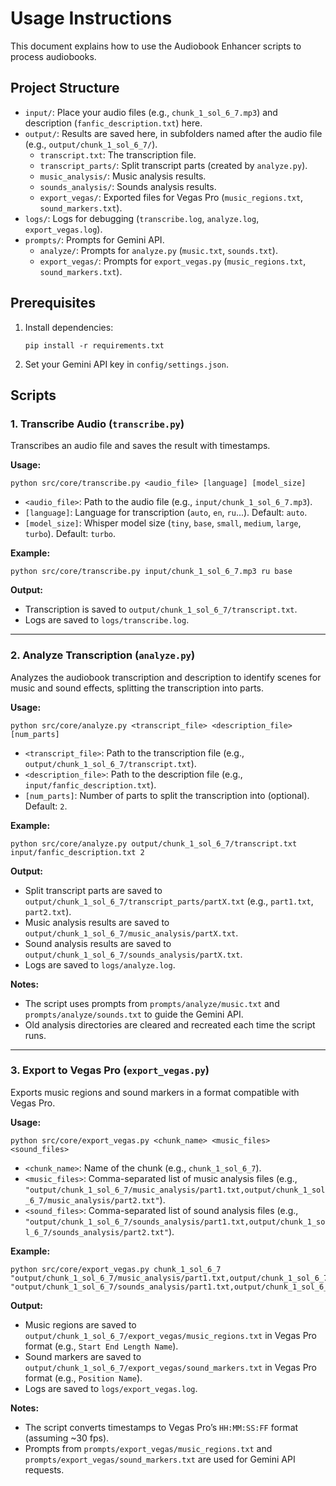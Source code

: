 # Usage Instructions

This document explains how to use the Audiobook Enhancer scripts to process audiobooks.

## Project Structure

- `input/`: Place your audio files (e.g., `chunk_1_sol_6_7.mp3`) and description (`fanfic_description.txt`) here.
- `output/`: Results are saved here, in subfolders named after the audio file (e.g., `output/chunk_1_sol_6_7/`).
  - `transcript.txt`: The transcription file.
  - `transcript_parts/`: Split transcript parts (created by `analyze.py`).
  - `music_analysis/`: Music analysis results.
  - `sounds_analysis/`: Sounds analysis results.
  - `export_vegas/`: Exported files for Vegas Pro (`music_regions.txt`, `sound_markers.txt`).
- `logs/`: Logs for debugging (`transcribe.log`, `analyze.log`, `export_vegas.log`).
- `prompts/`: Prompts for Gemini API.
  - `analyze/`: Prompts for `analyze.py` (`music.txt`, `sounds.txt`).
  - `export_vegas/`: Prompts for `export_vegas.py` (`music_regions.txt`, `sound_markers.txt`).

## Prerequisites

1. Install dependencies:
   ```
   pip install -r requirements.txt
   ```
2. Set your Gemini API key in `config/settings.json`.

## Scripts

### 1. Transcribe Audio (`transcribe.py`)

Transcribes an audio file and saves the result with timestamps.

**Usage:**
```
python src/core/transcribe.py <audio_file> [language] [model_size]
```

- `<audio_file>`: Path to the audio file (e.g., `input/chunk_1_sol_6_7.mp3`).
- `[language]`: Language for transcription (`auto`, `en`, `ru`...). Default: `auto`.
- `[model_size]`: Whisper model size (`tiny`, `base`, `small`, `medium`, `large`, `turbo`). Default: `turbo`.

**Example:**
```
python src/core/transcribe.py input/chunk_1_sol_6_7.mp3 ru base
```

**Output:**
- Transcription is saved to `output/chunk_1_sol_6_7/transcript.txt`.
- Logs are saved to `logs/transcribe.log`.

---

### 2. Analyze Transcription (`analyze.py`)

Analyzes the audiobook transcription and description to identify scenes for music and sound effects, splitting the transcription into parts.

**Usage:**
```
python src/core/analyze.py <transcript_file> <description_file> [num_parts]
```

- `<transcript_file>`: Path to the transcription file (e.g., `output/chunk_1_sol_6_7/transcript.txt`).
- `<description_file>`: Path to the description file (e.g., `input/fanfic_description.txt`).
- `[num_parts]`: Number of parts to split the transcription into (optional). Default: `2`.

**Example:**
```
python src/core/analyze.py output/chunk_1_sol_6_7/transcript.txt input/fanfic_description.txt 2
```

**Output:**
- Split transcript parts are saved to `output/chunk_1_sol_6_7/transcript_parts/partX.txt` (e.g., `part1.txt`, `part2.txt`).
- Music analysis results are saved to `output/chunk_1_sol_6_7/music_analysis/partX.txt`.
- Sound analysis results are saved to `output/chunk_1_sol_6_7/sounds_analysis/partX.txt`.
- Logs are saved to `logs/analyze.log`.

**Notes:**
- The script uses prompts from `prompts/analyze/music.txt` and `prompts/analyze/sounds.txt` to guide the Gemini API.
- Old analysis directories are cleared and recreated each time the script runs.

---

### 3. Export to Vegas Pro (`export_vegas.py`)

Exports music regions and sound markers in a format compatible with Vegas Pro.

**Usage:**
```
python src/core/export_vegas.py <chunk_name> <music_files> <sound_files>
```

- `<chunk_name>`: Name of the chunk (e.g., `chunk_1_sol_6_7`).
- `<music_files>`: Comma-separated list of music analysis files (e.g., `"output/chunk_1_sol_6_7/music_analysis/part1.txt,output/chunk_1_sol_6_7/music_analysis/part2.txt"`).
- `<sound_files>`: Comma-separated list of sound analysis files (e.g., `"output/chunk_1_sol_6_7/sounds_analysis/part1.txt,output/chunk_1_sol_6_7/sounds_analysis/part2.txt"`).

**Example:**
```
python src/core/export_vegas.py chunk_1_sol_6_7 "output/chunk_1_sol_6_7/music_analysis/part1.txt,output/chunk_1_sol_6_7/music_analysis/part2.txt" "output/chunk_1_sol_6_7/sounds_analysis/part1.txt,output/chunk_1_sol_6_7/sounds_analysis/part2.txt"
```

**Output:**
- Music regions are saved to `output/chunk_1_sol_6_7/export_vegas/music_regions.txt` in Vegas Pro format (e.g., `Start End Length Name`).
- Sound markers are saved to `output/chunk_1_sol_6_7/export_vegas/sound_markers.txt` in Vegas Pro format (e.g., `Position Name`).
- Logs are saved to `logs/export_vegas.log`.

**Notes:**
- The script converts timestamps to Vegas Pro’s `HH:MM:SS:FF` format (assuming ~30 fps).
- Prompts from `prompts/export_vegas/music_regions.txt` and `prompts/export_vegas/sound_markers.txt` are used for Gemini API requests.